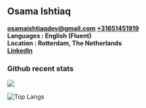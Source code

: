 ## Osama Ishtiaq
 **[osamaishtiaqdev@gmail.com](mailto:osamaishtiaqdev@gmail.com) [+31651451919](https://wa.me/31651451919)**    
 **Languages : English (Fluent)**    
 **Location : Rotterdam, The Netherlands**    
 **[LinkedIn](https://www.linkedin.com/in/osama-ishtiaq-58990a178/)**      
 
### Github recent stats
<img align="centre" src="https://github-readme-stats.vercel.app/api?username=osamaishtiaq&show_icons=true&theme=dark">

![Top Langs](https://github-readme-stats.vercel.app/api/top-langs/?username=osamaishtiaq&theme=dark)

